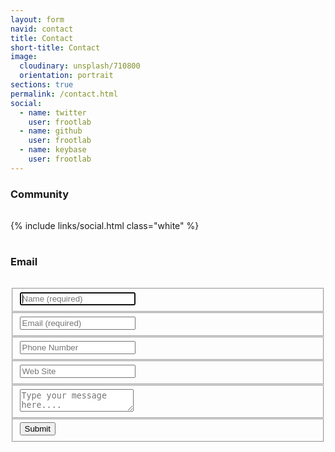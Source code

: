 ```yaml
---
layout: form
navid: contact
title: Contact
short-title: Contact
image:
  cloudinary: unsplash/710800
  orientation: portrait
sections: true
permalink: /contact.html
social:
  - name: twitter
    user: frootlab
  - name: github
    user: frootlab
  - name: keybase
    user: frootlab
---
```


<section class="dark-grey"><h3>Community</h3></section>
<section class="grey"><div style="padding:1rem 0;">{% include links/social.html class="white" %}</div></section>

<section class="dark-grey"><h3>Email</h3></section>
<section class="grey">
<div class="contact-form-container" style="padding: 1rem 0;">  
  <form id="contact-form" method="POST"
    action="https://formspree.io/contact@frootlab.org">
    <fieldset>
      <input type="text" name="name" placeholder="Name (required)" tabindex="1" required autofocus>
    </fieldset>
    <fieldset>
      <input type="email" name="email" placeholder="Email (required)" tabindex="2" required>
    </fieldset>
    <fieldset>
      <input type="tel" name="tel" placeholder="Phone Number" tabindex="3" >
    </fieldset>
    <fieldset>
      <input type="url" name="url" placeholder="Web Site" tabindex="4">
    </fieldset>
    <fieldset>
      <textarea name="message" placeholder="Type your message here...." tabindex="5" required></textarea>
    </fieldset>
    <fieldset>
      <button type="submit" value="Send" id="contact-submit" data-submit="...Sending">Submit</button>
    </fieldset>
  </form>
</div>
</section>
